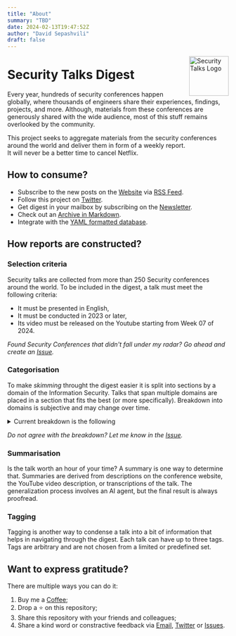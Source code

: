 ```yaml
---
title: "About"
summary: "TBD"
date: 2024-02-13T19:47:52Z
author: "David Sepashvili"
draft: false
---
```


<img alt="Security Talks Logo" src="/android-chrome-256x256.png" width="90" align="right">

# Security Talks Digest
Every year, hundreds of security conferences happen globally, where thousands of engineers share their experiences, findings, projects, and more. Although, materials from these conferences are generously shared with the wide audience, most of this stuff remains overlooked by the community.

This project seeks to aggregate materials from the security conferences around the world and deliver them in form of a weekly report.  
It will never be a better time to cancel Netflix.

## How to consume?
- Subscribe to the new posts on the [Website](https://talks.donsan.uk/) via [RSS Feed](https://talks.donsan.uk/index.xml).
- Follow this project on [Twitter](https://twitter.com/_security_talks).
- Get digest in your mailbox by subscribing on the [Newsletter](https://feedsubscription.com/subscription-request.html?feedId=security_talks).
- Check out an [Archive in Markdown](https://github.com/don-san-sec/security-talks/tree/main/archive).
- Integrate with the [YAML formatted database](https://github.com/don-san-sec/security-talks/blob/main/source/talks.yml).

## How reports are constructed?
### Selection criteria
Security talks are collected from more than 250 Security conferences around the world.
To be included in the digest, a talk must meet the following criteria:
- It must be presented in English,
- It must be conducted in 2023 or later,
- Its video must be released on the Youtube starting from Week 07 of 2024.

_Found Security Conferences that didn't fall under my radar? Go ahead and create an [Issue](https://github.com/don-san-sec/security-talks/issues)._

### Categorisation
To make _skimming_ throught the digest easier it is split into sections by a domain of the Information Security. Talks that span multiple domains are placed in a section that fits the best (or more specifically).
Breakdown into domains is subjective and may change over time.
<details>
  <summary>Current breakdown is the following</summary>

- Application Security
  - Secure Coding Practices
  - Authentication and Authorization
  - Threat Modeling and Risk Assessment
  - Security Testing and Auditing
- Security Operations
  - Incident Response and Forensics (includes Reverse Engineering)
  - Threat Detection
  - Threat Intelligence
  - Security Architecture and Tooling
  - Identity and Access Management (IAM)
- Offensive Security
  - Penetration Testing (includes Red Teaming)
  - Exploit Development
  - Malware Development
  - Wireless Security
  - Physical Security
  - Security Research often used for Vulnerability Discovery.
  - Social Engineering
- Emerging Technology Security
  - AI Security
  - Blockchain Security
  - IoT Security
  - VR/AR Security
- Governance, Risk, and Compliance
- Cloud Security
- Cryptography
- Data Privacy
- Hardware Security
- Career Development
- Soft Skills
</details>

_Do not agree with the breakdown? Let me know in the [Issue](https://github.com/don-san-sec/security-talks/issues)._

### Summarisation
Is the talk worth an hour of your time? A summary is one way to determine that. Summaries are derived from descriptions on the conference website, the YouTube video description, or transcriptions of the talk. The generalization process involves an AI agent, but the final result is always proofread.

### Tagging
Tagging is another way to condense a talk into a bit of information that helps in navigating through the digest. Each talk can have up to three tags. Tags are arbitrary and are not chosen from a limited or predefined set.

## Want to express gratitude?
There are multiple ways you can do it:
1. Buy me a [Coffee](https://ko-fi.com/securitytalks);
2. Drop a ⭐️ on this repository;
3. Share this repository with your friends and colleagues;
4. Share a kind word or constractive feedback via [Email](mailto:don-san-talk@pm.me), [Twitter](https://twitter.com/_security_talks) or [Issues](https://github.com/don-san-sec/security-talks/issues).
